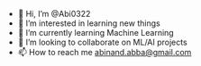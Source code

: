 - 👋 Hi, I’m @Abi0322
- 👀 I’m interested in learning new things
- 🌱 I’m currently learning Machine Learning
- 💞️ I’m looking to collaborate on ML/AI projects
- 📫 How to reach me abinand.abba@gmail.com

